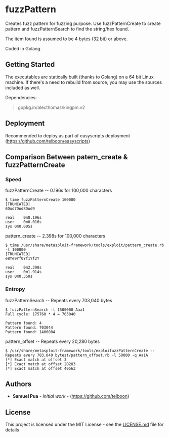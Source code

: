 # fuzzPattern
Creates fuzz pattern for fuzzing purpose. Use fuzzPatternCreate to create pattern and fuzzPatternSearch to find the string/hex found.

The item found is assumed to be 4 bytes (32 bit) or above.

Coded in Golang.

## Getting Started

The executables are statically built (thanks to Golang) on a 64 bit Linux machine. If there's a need to rebuild from source, you may use the sources included as well.

Dependencies:
> gopkg.in/alecthomas/kingpin.v2

## Deployment

Recommended to deploy as part of easyscripts deployment (https://github.com/telboon/easyscripts)

## Comparison Between patern_create & fuzzPatternCreate 

### Speed

fuzzPatternCreate -- 0.196s for 100,000 characters
```
$ time fuzzPatternCreate 100000
[TRUNCATED]
6Dud7Dud8Dud9

real	0m0.196s
user	0m0.016s
sys	0m0.005s
```

pattern_create -- 2.398s for 100,000 characters
```
$ time /usr/share/metasploit-framework/tools/exploit/pattern_create.rb -l 100000
[TRUNCATED]
e8Ye9Yf0Yf1Yf2Y

real	0m2.398s
user	0m1.914s
sys	0m0.350s
```


### Entropy

fuzzPatternSearch -- Repeats every 703,040 bytes
```
$ fuzzPatternSearch -l 1500000 Aaa1
Full cycle: 175760 * 4 = 703040

Pattern found: 4
Pattern found: 703044
Pattern found: 1406084
```

pattern_offset -- Repeats every 20,280 bytes
```
$ /usr/share/metasploit-framework/tools/exploifuzzPatternCreate -- Repeats every 703,040 bytest/pattern_offset.rb -l 50000 -q Aa1A
[*] Exact match at offset 3
[*] Exact match at offset 20283
[*] Exact match at offset 40563
```

## Authors

* **Samuel Pua** - *Initial work* - (https://github.com/telboon)

## License

This project is licensed under the MIT License - see the [LICENSE.md](LICENSE.md) file for details

